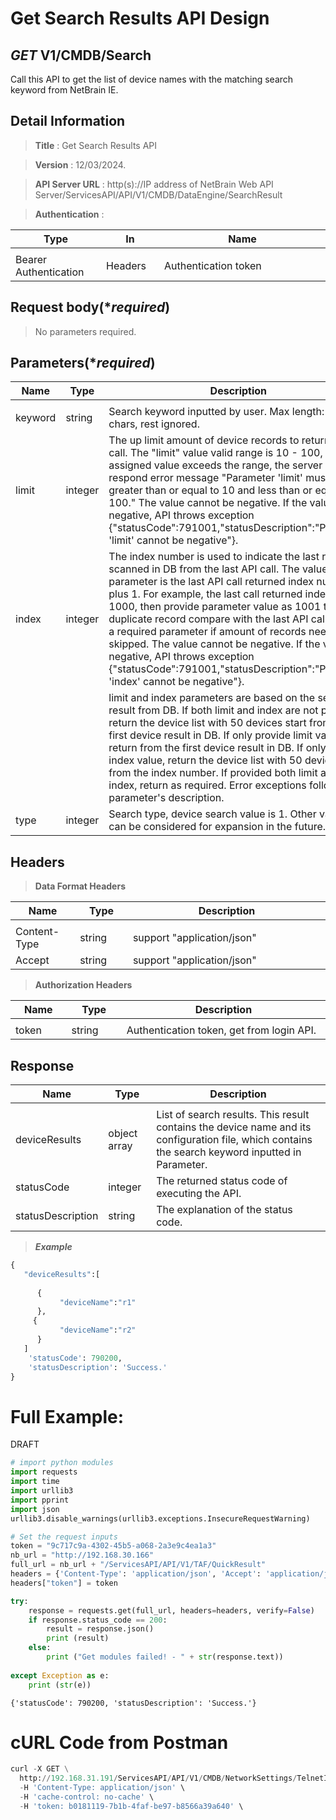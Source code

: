 
# Get Search Results API Design

## ***GET*** V1/CMDB/Search
Call this API to get the list of device names with the matching search keyword from NetBrain IE.

## Detail Information

> **Title** : Get Search Results API<br>

> **Version** : 12/03/2024.

> **API Server URL** : http(s)://IP address of NetBrain Web API Server/ServicesAPI/API/V1/CMDB/DataEngine/SearchResult

> **Authentication** : 

|**Type**|**In**|**Name**|
|------|------|------|
|<img width=100/>|<img width=100/>|<img width=500/>|
|Bearer Authentication| Headers | Authentication token | 

## Request body(****required***)

>No parameters required.

## Parameters(****required***)
|**Name**|**Type**|**Description**|
|------|------|------|
|<img width=100/>|<img width=100/>|<img width=500/>|
|keyword|string|Search keyword inputted by user. Max length: 10 chars, rest ignored. |
|limit|integer|The up limit amount of device records to return per API call. The "limit" value valid range is 10 - 100, if the assigned value exceeds the range, the server will respond error message "Parameter 'limit' must be greater than or equal to 10 and less than or equal to 100." The value cannot be negative. If the value is negative, API throws exception {"statusCode":791001,"statusDescription":"Parameter 'limit' cannot be negative"}. |
|index|integer|The index number is used to indicate the last record scanned in DB from the last API call. The value of this parameter is the last API call returned index number plus 1. For example, the last call returned index is 1000, then provide parameter value as 1001 to avoid duplicate record compare with the last API call. This is a required parameter if amount of records need to be skipped. The value cannot be negative. If the value is negative, API throws exception {"statusCode":791001,"statusDescription":"Parameter 'index' cannot be negative"}. |
|||limit and index parameters are based on the search result from DB. If both limit and index are not provided, return the device list with 50 devices start from the first device result in DB. If only provide limit value, return from the first device result in DB. If only provide index value, return the device list with 50 devices start from the index number. If provided both limit and index, return as required. Error exceptions follow each parameter's description. |
|type|integer|Search type, device search value is 1. Other values can be considered for expansion in the future. |

## Headers

> **Data Format Headers**

|**Name**|**Type**|**Description**|
|------|------|------|
|<img width=100/>|<img width=100/>|<img width=500/>|
| Content-Type | string  | support "application/json" |
| Accept | string  | support "application/json" |

> **Authorization Headers**

|**Name**|**Type**|**Description**|
|------|------|------|
|<img width=100/>|<img width=100/>|<img width=500/>|
| token | string  | Authentication token, get from login API. |

## Response

|**Name**|**Type**|**Description**|
|------|------|------|
|<img width=100/>|<img width=100/>|<img width=500/>|
|deviceResults| object array | List of search results. This result contains the device name and its configuration file, which contains the search keyword inputted in Parameter.  |
|statusCode| integer | The returned status code of executing the API.  |
|statusDescription| string | The explanation of the status code.  |

> ***Example***

```python
{
   "deviceResults":[
 
      {  
           "deviceName":"r1"
      },
     {
           "deviceName":"r2"
      }
   ]
    'statusCode': 790200, 
    'statusDescription': 'Success.'
}
```

# Full Example:
DRAFT


```python
# import python modules 
import requests
import time
import urllib3
import pprint
import json
urllib3.disable_warnings(urllib3.exceptions.InsecureRequestWarning)

# Set the request inputs
token = "9c717c9a-4302-45b5-a068-2a3e9c4ea1a3"
nb_url = "http://192.168.30.166"
full_url = nb_url + "/ServicesAPI/API/V1/TAF/QuickResult"
headers = {'Content-Type': 'application/json', 'Accept': 'application/json'}
headers["token"] = token

try:
    response = requests.get(full_url, headers=headers, verify=False)
    if response.status_code == 200:
        result = response.json()
        print (result)
    else:
        print ("Get modules failed! - " + str(response.text))
    
except Exception as e:
    print (str(e)) 
```

    {'statusCode': 790200, 'statusDescription': 'Success.'}
    

# cURL Code from Postman

```python
curl -X GET \
  http://192.168.31.191/ServicesAPI/API/V1/CMDB/NetworkSettings/TelnetInfo/RefreshDeviceCount \
  -H 'Content-Type: application/json' \
  -H 'cache-control: no-cache' \ 
  -H 'token: b0181119-7b1b-4faf-be97-b8566a39a640' \
```